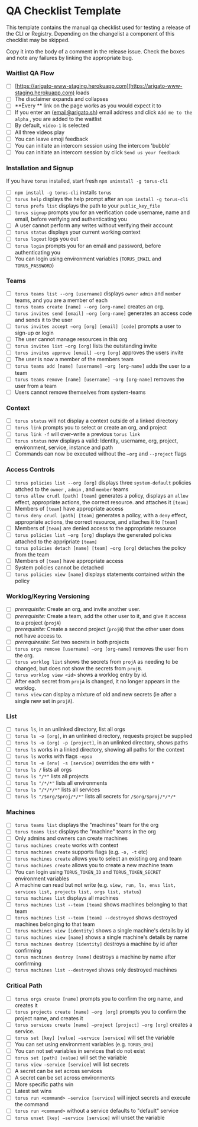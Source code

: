 # QA Checklist Template

This template contains the manual qa checklist used for testing a release of
the CLI or Registry. Depending on the changelist a component of this checklist
may be skipped.

Copy it into the body of a comment in the release issue. Check the boxes and
note any failures by linking the appropriate bug.

### Waitlist QA Flow

- [ ]   [https://arigato-www-staging.herokuapp.com](https://arigato-www-staging.herokuapp.com) loads
- [ ]  The disclaimer expands and collapses
- [ ]   **Every ** link on the page works as you would expect it to
- [ ]  If you enter an (email@arigato.sh) email address and click `Add me to the alpha` , you are added to the waitlist
- [ ]  By default, `video-1` is selected
- [ ]  All three videos play
- [ ]  You can leave emoji feedback
- [ ]  You can initiate an intercom session using the intercom 'bubble'
- [ ]  You can initiate an intercom session by click `Send us your feedback`

### Installation and Signup

If you have `torus` installed, start fresh `npm uninstall -g torus-cli`

- [ ]   `npm install -g torus-cli` installs `torus`
- [ ]   `torus help` displays the help prompt after an `npm install -g torus-cli`
- [ ]   `torus prefs list` displays the path to your `public_key_file`
- [ ]   `torus signup` prompts you for an verification code username, name and email, before verifying and authenticating you
- [ ]  A user cannot perform any writes without verifying their account
- [ ]   `torus status` displays your current working context
- [ ]   `torus logout` logs you out
- [ ]   `torus login` prompts you for an email and password, before authenticating you
- [ ]  You can login using environment variables (`TORUS_EMAIL` and `TORUS_PASSWORD`)

### Teams

- [ ]   `torus teams list --org [username]` displays `owner` `admin` and `member` teams, and you are a member of each
- [ ]   `torus teams create [name] --org [org-name]` creates an org.
- [ ]   `torus invites send [email] —org [org-name]` generates an access code and sends it to the user
- [ ]   `torus invites accept —org [org] [email] [code]` prompts a user to sign-up or login
- [ ]  The user cannot manage resources in this org
- [ ]   `torus invites list —org [org]` lists the outstanding invite
- [ ]   `torus invites approve [email] —org [org]` approves the users invite
- [ ]  The user is now a member of the members team
- [ ]   `torus teams add [name] [username] —org [org-name]` adds the user to a team
- [ ]   `torus teams remove [name] [username] —org [org-name]` removes the user from a team
- [ ]  Users cannot remove themselves from system-teams

### Context

- [ ]   `torus status` will not display a context outside of a linked directory
- [ ]   `torus link` prompts you to select or create an org, and project
- [ ]   `torus link -f` will over-write a previous `torus link`
- [ ]   `torus status` now displays a valid: Identity, username, org, project, environment, service, instance and path
- [ ]  Commands can now be executed without the `—org` and `--project` flags

### Access Controls

- [ ]   `torus policies list --org [org]` displays three `system-default` policies attched to the `owner` , `admin` , and `member` teams
- [ ]   `torus allow crudl [path] [team]` generates a policy, displays an `allow` effect, appropriate actions, the correct resource. and attaches it `[team]`
- [ ]  Members of `[team]` have appropriate access
- [ ]   `torus deny crudl [path] [team]` generates a policy, with a `deny` effect, appropriate actions, the correct resource, and attaches it to `[team]`
- [ ]  Members of `[team]` are denied access to the appropriate resource
- [ ]   `torus policies list —org [org]` displays the generated policies attached to the appripriate `[team]`
- [ ]   `torus policies detach [name] [team] —org [org]` detaches the policy from the team
- [ ]  Members of `[team]` have appropriate access
- [ ]  System policies cannot be detached
- [ ]  `torus policies view [name]` displays statements contained within the policy

### Worklog/Keyring Versioning

- [ ] *prerequisite:* Create an org, and invite another user.
- [ ] *prerequisite:* Create a team, add the other user to it, and give it
      access to a project (`projA`)
- [ ] *prerequisite:* Create a second project (`projB`) that the other user
      does not have access to.
- [ ] *prerequiresite:* Set two secrets in both projects
- [ ] `torus orgs remove [username] —org [org-name]` removes the user from the
      org.
- [ ] `torus worklog list` shows the secrets from `projA` as needing to be
      changed, but does not show the secrets from `projB`.
- [ ] `torus worklog view <id>` shows a worklog entry by id.
- [ ] After each secret from `projA` is changed, it no longer appears in the
      worklog.
- [ ] `torus view` can display a mixture of old and new secrets (ie after a
      single new set in `projA`).

### List

- [ ]   `torus ls`, in an unlinked directory, list all orgs
- [ ]   `torus ls -o [org]`, in an unlinked directory, requests project be supplied
- [ ]   `torus ls -o [org] -p [project]`, in an unlinked directory, shows paths
- [ ]   `torus ls` works in a linked directory, showing all paths for the context
- [ ]   `torus ls` works with flags `-epso`
- [ ]   `torus ls -e [env] -s [service]` overrides the env with `*`
- [ ]   `torus ls /` lists all orgs
- [ ]   `torus ls "/*"` lists all projects
- [ ]   `torus ls "/*/*"` lists all environments
- [ ]   `torus ls "/*/*/*"` lists all services
- [ ]   `torus ls "/$org/$proj/*/*"` lists all secrets for `/$org/$proj/*/*/*`

### Machines

- [ ] `torus teams list` displays the "machines" team for the org
- [ ] `torus teams list` displays the "machine" teams in the org
- [ ] Only admins and owners can create machines
- [ ] `torus machines create` works with context
- [ ] `torus machines create` supports flags (e.g. `-o, -t` etc)
- [ ] `torus machines create` allows you to select an existing org and team
- [ ] `torus machines create` allows you to create a new machine team
- [ ] You can login using `TORUS_TOKEN_ID` and `TORUS_TOKEN_SECRET` environment variables
- [ ] A machine can read but not write (e.g. `view, run, ls, envs list, services list, projects list, orgs list, status`)
- [ ] `torus machines list` displays all machines
- [ ] `torus machines list --team [team]` shows machines belonging to that team
- [ ] `torus machines list --team [team] --destroyed` shows destroyed machines belonging to that team
- [ ] `torus machines view [identity]` shows a single machine's details by id
- [ ] `torus machines view [name]` shows a single machine's details by name
- [ ] `torus machines destroy [identity]` destroys a machine by id after confirming
- [ ] `torus machines destroy [name]` destroys a machine by name after confirming
- [ ] `torus machines list --destroyed` shows only destroyed machines

### Critical Path

- [ ]   `torus orgs create [name]` prompts you to confirm the org name, and creates it
- [ ]   `torus projects create [name] —org [org]` prompts you to confirm the project name, and creates it
- [ ]   `torus services create [name] —project [project] —org [org]` creates a service.
- [ ]   `torus set [key] [value] —service [service]` will set the variable
- [ ]  You can set using environment variables (e.g. `TORUS_ORG`)
- [ ]  You can not set variables in services that do not exist
- [ ]   `torus set [path] [value]` will set the variable
- [ ]   `torus view —service [service]` will list secrets
- [ ]  A secret can be set across services
- [ ]  A secret can be set across environments
- [ ]  More specific paths win
- [ ]  Latest set wins
- [ ]   `torus run <command> —service [service]` will inject secrets and execute the command
- [ ]   `torus run <command>` without a service defaults to "default" service
- [ ]   `torus unset [key] —service [service]` will unset the variable
